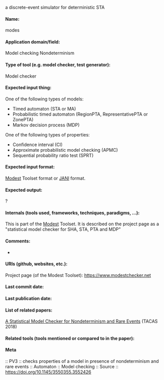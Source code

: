 a discrete-event simulator for deterministic STA

#### Name:
modes

#### Application domain/field:
Model checking
Nondeterminism

#### Type of tool (e.g. model checker, test generator):
Model checker

#### Expected input thing:
One of the following types of models:
- Timed automaton (STA or MA)
- Probabilistic timed automaton (RegionPTA, RepresentativePTA or ZonePTA)
- Markov decision process (MDP)

One of the following types of properties:
- Confidence interval (CI)
- Approximate probabilistic model checking (APMC)
- Sequential probability ratio test (SPRT)

#### Expected input format:
[Modest](../Frameworks/Modest.md) Toolset format or [JANI](../../Formats/JANI.md) format.

#### Expected output:
?

#### Internals (tools used, frameworks, techniques, paradigms, ...):
This is part of the [Modest](../Frameworks/Modest.md) Toolset. It is described on the project page as a "statistical model checker for SHA, STA, PTA and MDP"

#### Comments:
-

#### URIs (github, websites, etc.):
Project page (of the Modest Toolset): https://www.modestchecker.net

#### Last commit date:

#### Last publication date:

#### List of related papers:
[A Statistical Model Checker for Nondeterminism and Rare Events](https://doi.org/10.1007/978-3-319-89963-3_20) (TACAS 2018)

#### Related tools (tools mentioned or compared to in the paper):

#### Meta
:: PV3 :: checks properties of a model in presence of nondeterminism and rare events
:: Automaton
:: Model checking
:: Source :: https://doi.org/10.1145/3550355.3552426
